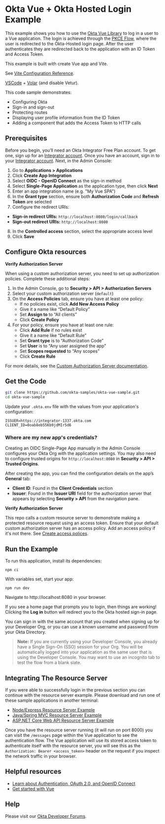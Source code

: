 # Okta Vue + Okta Hosted Login Example

This example shows you how to use the [Okta Vue Library][] to log in a user to a Vue application.  The login is achieved through the [PKCE Flow][], where the user is redirected to the Okta-Hosted login page.  After the user authenticates they are redirected back to the application with an ID Token and Access Token.

This example is built with create Vue app and Vite.

See [Vite Configuration Reference](https://vite.dev/config/).

[VSCode](https://code.visualstudio.com/) + [Volar](https://marketplace.visualstudio.com/items?itemName=Vue.volar) (and disable Vetur).


This code sample demonstrates:
* Configuring Okta
* Sign-in and sign-out
* Protecting routes
* Displaying user profile information from the ID Token
* Adding a component that adds the Access Token to HTTP calls

## Prerequisites

Before you begin, you’ll need an Okta Integrator Free Plan account. To get one, sign up for an [Integrator account](https://developer.okta.com/login). Once you have an account, sign in to your [Integrator account](https://developer.okta.com/login). Next, in the Admin Console:

1. Go to **Applications > Applications**
2. Click **Create App Integration**
3. Select **OIDC - OpenID Connect** as the sign-in method
4. Select **Single-Page Application** as the application type, then click **Next**
5. Enter an app integration name (e.g. "My Vue SPA")
6. In the **Grant type** section, ensure both **Authorization Code** and **Refresh Token** are selected
7. Configure the redirect URIs:
- **Sign-in redirect URIs:** `http://localhost:8080/login/callback`
- **Sign-out redirect URIs:** `http://localhost:8080`
8. In the **Controlled access** section, select the appropriate access level
9. Click **Save**

## Configure Okta resources

**Verify Authorization Server**

When using a custom authorization server, you need to set up authorization policies. Complete these additional steps:

1. In the Admin Console, go to **Security > API > Authorization Servers**
2. Select your custom authorization server (`default`)
3. On the **Access Policies** tab, ensure you have at least one policy:
    - If no policies exist, click **Add New Access Policy**
    - Give it a name like “Default Policy”
    - Set **Assign to** to “All clients”
    - Click **Create Policy**
4. For your policy, ensure you have at least one rule:
    - Click **Add Rule** if no rules exist
    - Give it a name like “Default Rule”
    - Set **Grant type** is to “Authorization Code”
    - Set **User** is to “Any user assigned the app”
    - Set **Scopes requested** to “Any scopes”
    - Click **Create Rule**

For more details, see the [Custom Authorization Server documentation](https://developer.okta.com/docs/concepts/auth-servers/#custom-authorization-server).

## Get the Code

```bash
git clone https://github.com/okta-samples/okta-vue-sample.git
cd okta-vue-sample
```

Update your `.okta.env` file with the values from your application's configuration:

```text
ISSUER=https://integrator-1337.okta.com
CLIENT_ID=0oab8eb55Kb9jdMIr5d6
```

### Where are my new app's credentials?

Creating an OIDC Single-Page App manually in the Admin Console configures your Okta Org with the application settings. You may also need to configure trusted origins for `http://localhost:8080` in **Security > API > Trusted Origins**.

After creating the app, you can find the configuration details on the app’s **General** tab:
- **Client ID**: Found in the **Client Credentials** section
- **Issuer**: Found in the **Issuer URI** field for the authorization server that appears by selecting **Security > API** from the navigation pane.


**Verify Authorization Server**

This repo calls a custom resource server to demonstrate making a protected resource request using an access token. Ensure that your default custom authorization server has an access policy. Add an access policy if it's not there. See [Create access polices](https://help.okta.com/okta_help.htm?type=oie&id=ext-create-access-policies).

## Run the Example

To run this application, install its dependencies:

```
npm ci
```

With variables set, start your app:

```
npm run dev
```

Navigate to http://localhost:8080 in your browser.

If you see a home page that prompts you to login, then things are working!  Clicking the **Log in** button will redirect you to the Okta hosted sign-in page.

You can sign in with the same account that you created when signing up for your Developer Org, or you can use a known username and password from your Okta Directory.

> **Note:** If you are currently using your Developer Console, you already have a Single Sign-On (SSO) session for your Org.  You will be automatically logged into your application as the same user that is using the Developer Console.  You may want to use an incognito tab to test the flow from a blank slate.

## Integrating The Resource Server

If you were able to successfully login in the previous section you can continue with the resource server example. Please download and run one of these sample applications in another terminal:

* [Node/Express Resource Server Example](https://github.com/okta/samples-nodejs-express-4/tree/master/resource-server)
* [Java/Spring MVC Resource Server Example](https://github.com/okta/samples-java-spring-mvc/tree/master/resource-server)
* [ASP.NET Core Web API Resource Server Example](https://github.com/okta/samples-aspnetcore/tree/master/samples-aspnetcore-2x/resource-server)

Once you have the resource server running (it will run on port 8000) you can visit the `/messages` page within the Vue application to see the authentication flow. The Vue application will use its stored access token to authenticate itself with the resource server, you will see this as the `Authorization: Bearer <access_token>` header on the request if you inspect the network traffic in your browser.

## Helpful resources

* [Learn about Authentication, OAuth 2.0, and OpenID Connect][]
* [Get started with Vue][]

## Help

Please visit our [Okta Developer Forums][].

[Okta CLI]: https://cli.okta.com
[PKCE Flow]: https://developer.okta.com/docs/guides/implement-auth-code-pkce
[Okta Vue Library]: https://github.com/okta/okta-vue
[Learn about Authentication, OAuth 2.0, and OpenID Connect]: https://developer.okta.com/docs/concepts/
[Get started with Vue]: https://vuejs.org/guide/introduction.html
[Okta Developer Forums]: https://devforum.okta.com
